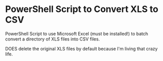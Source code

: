 # PowerShell Script to Convert XLS to CSV

PowerShell Script to use Microsoft Excel (must be installed!) to batch convert a directory of XLS files into CSV files.

DOES delete the original XLS files by default because I'm living that crazy life.
